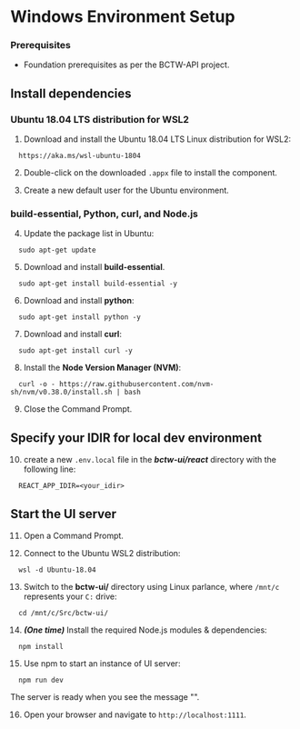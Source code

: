 # Windows Environment Setup #

### Prerequisites ###
- Foundation prerequisites as per the BCTW-API project.

## Install dependencies ##

### Ubuntu 18.04 LTS distribution for WSL2 ###

1. Download and install the Ubuntu 18.04 LTS Linux distribution for WSL2:
``` 
  https://aka.ms/wsl-ubuntu-1804
```

2. Double-click on the downloaded `.appx` file to install the component.

1. Create a new default user for the Ubuntu environment.

### build-essential, Python, curl, and Node.js ###

4. Update the package list in Ubuntu:

```
  sudo apt-get update
```

5. Download and install **build-essential**.

```
  sudo apt-get install build-essential -y
```

6. Download and install **python**:
```
  sudo apt-get install python -y
```

7. Download and install **curl**:
```
  sudo apt-get install curl -y
```

8. Install the **Node Version Manager (NVM)**:
```
  curl -o - https://raw.githubusercontent.com/nvm-sh/nvm/v0.38.0/install.sh | bash
```

9. Close the Command Prompt.

## Specify your IDIR for local dev environment ##

10. create a new `.env.local` file in the ***bctw-ui/react*** directory with the following line:
```
  REACT_APP_IDIR=<your_idir>
```

## Start the UI server ##

11. Open a Command Prompt.

1. Connect to the Ubuntu WSL2 distribution:
```
  wsl -d Ubuntu-18.04
```

13. Switch to the **bctw-ui/** directory using Linux parlance, where `/mnt/c` represents your `C:` drive:
```
  cd /mnt/c/Src/bctw-ui/
```

14. ***(One time)*** Install the required Node.js modules & dependencies:
```
  npm install
```

15. Use npm to start an instance of UI server:
```
  npm run dev
```
The server is ready when you see the message "<something>".

16. Open your browser and navigate to `http://localhost:1111`.
